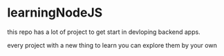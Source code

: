 # learningNodeJS


this repo has a lot of project to get start in devloping backend apps.

every project with a new thing to learn you can explore them by your own
